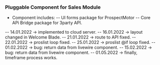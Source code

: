  ### Pluggable Component for Sales Module ####
 - Component includes:
 -- UI forms package for ProspectMotor
 -- Core APi Bridge package for 3party API.



 -- 14.01.2022 -> implemented to cloud server.
 -- 16.01.2022 -> layout changed in Welcome Blade.
 -- 21.01.2022 -> route to API fixed.
 -- 22.01.2022 -> proslist loop fixed.
 -- 25.01.2022 -> proslist @if loop fixed.
 -- 01.02.2022 -> bug: return data from livewire component.
-- 15.02.2022 -> bug: return data from livewire component.
-- 01.05.2022 -> finally, timeframe process works.
